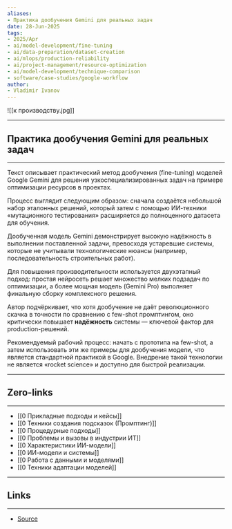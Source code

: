 ```yaml
---
aliases: 
- Практика дообучения Gemini для реальных задач 
date: 28-Jun-2025
tags:
- 2025/Apr
- ai/model-development/fine-tuning
- ai/data-preparation/dataset-creation
- ai/mlops/production-reliability
- ai/project-management/resource-optimization
- ai/model-development/technique-comparison
- software/case-studies/google-workflow
author:
- Vladimir Ivanov
---
```

![[к производству.jpg]]

-----
##  Практика дообучения Gemini для реальных задач 
-----
Текст описывает практический метод дообучения (fine-tuning) моделей Google Gemini для решения узкоспециализированных задач на примере оптимизации ресурсов в проектах.

Процесс выглядит следующим образом: сначала создаётся небольшой набор эталонных решений, который затем с помощью ИИ-техники «мутационного тестирования» расширяется до полноценного датасета для обучения. 

Дообученная модель Gemini демонстрирует высокую надёжность в выполнении поставленной задачи, превосходя устаревшие системы, которые не учитывали технологические нюансы (например, последовательность строительных работ).

Для повышения производительности используется двухэтапный подход: простая нейросеть решает множество мелких подзадач по оптимизации, а более мощная модель (Gemini Pro) выполняет финальную сборку комплексного решения.

Автор подчёркивает, что хотя дообучение не даёт революционного скачка в точности по сравнению с few-shot промптингом, оно критически повышает **надёжность** системы — ключевой фактор для production-решений. 

Рекомендуемый рабочий процесс: начать с прототипа на few-shot, а затем использовать эти же примеры для дообучения модели, что является стандартной практикой в Google. Внедрение такой технологии не является «rocket science» и доступно для быстрой реализации.

---
## Zero-links
---
- [[0 Прикладные подходы и кейсы]]
- [[0 Техники создания подсказок (Промптинг)]]
- [[0 Процедурные подходы]]
- [[0 Проблемы и вызовы в индустрии ИТ]]
- [[0 Характеристики ИИ-модели]]
- [[0 ИИ-модели и системы]]
- [[0 Работа с данными и моделями]]
- [[0 Техники адаптации моделей]]

---
## Links
---
- [Source](https://t.me/turboproject/1638)